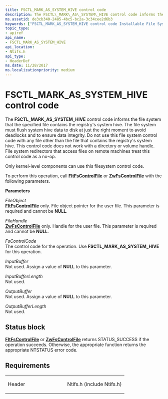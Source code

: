 ```yaml
---
title: FSCTL_MARK_AS_SYSTEM_HIVE control code
description: The FSCTL\_MARK\_AS\_SYSTEM\_HIVE control code informs the file system that the specified file contains the registry's system hive.
ms.assetid: de3cb340-2485-4bc5-bc2a-3c34cee2d6b3
keywords: ["FSCTL_MARK_AS_SYSTEM_HIVE control code Installable File System Drivers"]
topic_type:
- apiref
api_name:
- FSCTL_MARK_AS_SYSTEM_HIVE
api_location:
- Ntifs.h
api_type:
- HeaderDef
ms.date: 11/28/2017
ms.localizationpriority: medium
---
```


# FSCTL\_MARK\_AS\_SYSTEM\_HIVE control code


The **FSCTL\_MARK\_AS\_SYSTEM\_HIVE** control code informs the file system that the specified file contains the registry's system hive. The file system must flush system hive data to disk at just the right moment to avoid deadlocks and to ensure data integrity. Do not use this file system control code with any file other than the file that contains the registry's system hive. This control code does not work with a directory or volume handle. File system redirectors that access files on remote machines treat this control code as a no-op.

Only kernel-level components can use this filesystem control code.

To perform this operation, call [**FltFsControlFile**](/windows-hardware/drivers/ddi/fltkernel/nf-fltkernel-fltfscontrolfile) or [**ZwFsControlFile**](/previous-versions/ff566462(v=vs.85)) with the following parameters.

**Parameters**

<a href="" id="fileobject"></a>*FileObject*  
[**FltFsControlFile**](/windows-hardware/drivers/ddi/fltkernel/nf-fltkernel-fltfscontrolfile) only. File object pointer for the user file. This parameter is required and cannot be **NULL**.

<a href="" id="filehandle"></a>*FileHandle*  
[**ZwFsControlFile**](/previous-versions/ff566462(v=vs.85)) only. Handle for the user file. This parameter is required and cannot be **NULL**.

<a href="" id="fscontrolcode"></a>*FsControlCode*  
The control code for the operation. Use **FSCTL\_MARK\_AS\_SYSTEM\_HIVE** for this operation.

<a href="" id="inputbuffer"></a>*InputBuffer*  
Not used. Assign a value of **NULL** to this parameter.

<a href="" id="inputbufferlength"></a>*InputBufferLength*  
Not used.

<a href="" id="outputbuffer"></a>*OutputBuffer*  
Not used. Assign a value of **NULL** to this parameter.

<a href="" id="outputbufferlength"></a>*OutputBufferLength*  
Not used.

Status block
------------

[**FltFsControlFile**](/windows-hardware/drivers/ddi/fltkernel/nf-fltkernel-fltfscontrolfile) or [**ZwFsControlFile**](/previous-versions/ff566462(v=vs.85)) returns STATUS\_SUCCESS if the operation succeeds. Otherwise, the appropriate function returns the appropriate NTSTATUS error code.

Requirements
------------

<table>
<colgroup>
<col width="50%" />
<col width="50%" />
</colgroup>
<tbody>
<tr class="odd">
<td align="left"><p>Header</p></td>
<td align="left">Ntifs.h (include Ntifs.h)</td>
</tr>
</tbody>
</table>

 

